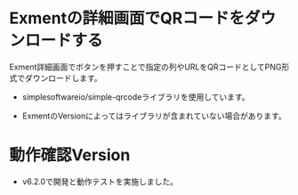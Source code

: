 # Exmentの詳細画面でQRコードをダウンロードする
Exment詳細画面でボタンを押すことで指定の列やURLをQRコードとしてPNG形式でダウンロードします。

- simplesoftwareio/simple-qrcodeライブラリを使用しています。

- ExmentのVersionによってはライブラリが含まれていない場合があります。

# 動作確認Version
- v6.2.0で開発と動作テストを実施しました。


